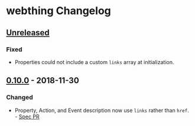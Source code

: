 # webthing Changelog

## [Unreleased]
### Fixed
- Properties could not include a custom `links` array at initialization.

## [0.10.0] - 2018-11-30
### Changed
- Property, Action, and Event description now use `links` rather than `href`. - [Spec PR](https://github.com/mozilla-iot/wot/pull/119)

[Unreleased]: https://github.com/mozilla-iot/webthing-java/compare/v0.10.0...HEAD
[0.10.0]: https://github.com/mozilla-iot/webthing-java/compare/v0.9.1...v0.10.0
